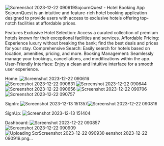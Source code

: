![Screenshot 2023-12-22 090919](https://github.com/SakthiKrish155/React_IRC/assets/125114424/3cca1b42-844e-435e-a91d-1893d9cd9448)SojournQuest - Hotel Booking App
SojournQuest is an intuitive and feature-rich hotel booking application designed to provide users with access to exclusive hotels offering top-notch facilities at affordable prices.

Features
Exclusive Hotel Selection: Access a curated collection of premium hotels known for their exceptional facilities and services.
Affordable Pricing: Experience luxury without breaking the bank; find the best deals and prices for your stay.
Comprehensive Search: Easily search for hotels based on location, amenities, pricing, and more.
Booking Management: Seamlessly manage your bookings, cancellations, and modifications within the app.
User-Friendly Interface: Enjoy a clean and intuitive interface for a smooth user experience.



Home:
![Screenshot 2023-12-22 090616](https://github.com/SakthiKrish155/React_IRC/assets/125114424/d6b7ce60-1cee-4ff4-a9aa-310a9b869a3f)
![Screenshot 2023-12-22 090631](https://github.com/SakthiKrish155/React_IRC/assets/125114424/7174f18a-ac2b-4ad0-a5d2-abc171c4f75b)
![Screenshot 2023-12-22 090644](https://github.com/SakthiKrish155/React_IRC/assets/125114424/454a91cc-f359-46ed-b66c-ceec94ec92ab)
![Screenshot 2023-12-22 090656](https://github.com/SakthiKrish155/React_IRC/assets/125114424/a6a5ec28-637f-41cf-9cb7-2b33d2f4766d)
![Screenshot 2023-12-22 090706](https://github.com/SakthiKrish155/React_IRC/assets/125114424/66af2506-96e5-40c5-bf92-8eb3969e3950)
![Screenshot 2023-12-22 090757](https://github.com/SakthiKrish155/React_IRC/assets/125114424/f0ca8cfe-84c6-419e-b57b-2e147adfd7d6)

SignIn:
![Screenshot 2023-12-13 151357](https://github.com/SakthiKrish155/React_IRC/assets/125114424/eb5dd2e6-1357-43b2-80ce-ba998bad7f1d)![Screenshot 2023-12-22 090816](https://github.com/SakthiKrish155/React_IRC/assets/125114424/82688f78-ede1-409f-84ff-c70dca74890c)

SignUp:
![Screenshot 2023-12-13 151404](https://github.com/SakthiKrish155/React_IRC/assets/125114424/869c90b8-93d0-4166-b1da-3c40e345c260)

Dashboard:
![Screenshot 2023-12-22 090857](https://github.com/SakthiKrish155/React_IRC/assets/125114424/2049be78-8637-4475-b1fc-f6ea147899ac)
![Screenshot 2023-12-22 090909](https://github.com/SakthiKrish155/React_IRC/assets/125114424/9c0743b3-b3a1-4a04-888c-650354a65859)
![Uploading Scr![Screenshot 2023-12-22 090930](https://github.com/SakthiKrish155/React_IRC/assets/125114424/9f3b8146-964c-44c3-8e53-7b544932fcf7)
eenshot 2023-12-22 090919.png…]()

